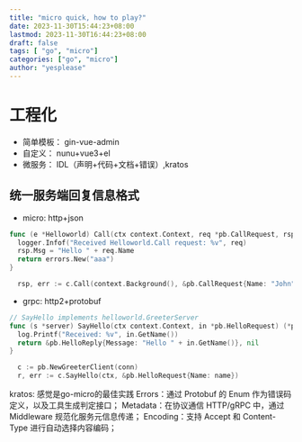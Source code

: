```yaml
---
title: "micro quick, how to play?"
date: 2023-11-30T15:44:23+08:00
lastmod: 2023-11-30T16:44:23+08:00
draft: false
tags: [ "go", "micro"]
categories: ["go", "micro"]
author: "yesplease"
---
```

# 工程化

- 简单模板：
gin-vue-admin
- 自定义：
nunu+vue3+el
- 微服务：
IDL（声明+代码+文档+错误）,kratos

## 统一服务端回复信息格式

- micro: http+json
```go
func (e *Helloworld) Call(ctx context.Context, req *pb.CallRequest, rsp *pb.CallResponse) error {
  logger.Infof("Received Helloworld.Call request: %v", req)
  rsp.Msg = "Hello " + req.Name
  return errors.New("aaa")
}

  rsp, err := c.Call(context.Background(), &pb.CallRequest{Name: "John"})
```

- grpc: http2+protobuf
```go
// SayHello implements helloworld.GreeterServer
func (s *server) SayHello(ctx context.Context, in *pb.HelloRequest) (*pb.HelloReply, error) {
  log.Printf("Received: %v", in.GetName())
  return &pb.HelloReply{Message: "Hello " + in.GetName()}, nil
}

  c := pb.NewGreeterClient(conn)
  r, err := c.SayHello(ctx, &pb.HelloRequest{Name: name})
```
kratos: 感觉是go-micro的最佳实践
Errors：通过 Protobuf 的 Enum 作为错误码定义，以及工具生成判定接口；
Metadata：在协议通信 HTTP/gRPC 中，通过 Middleware 规范化服务元信息传递；
Encoding：支持 Accept 和 Content-Type 进行自动选择内容编码；


